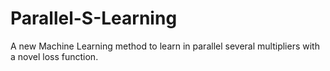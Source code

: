 # Parallel-S-Learning
A new Machine Learning method to learn in parallel several multipliers with a novel loss function.
